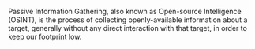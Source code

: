 Passive Information Gathering, also known as Open-source Intelligence (OSINT), is the process of collecting openly-available information about a target, generally without any direct interaction with that target, in order to keep our footprint low.